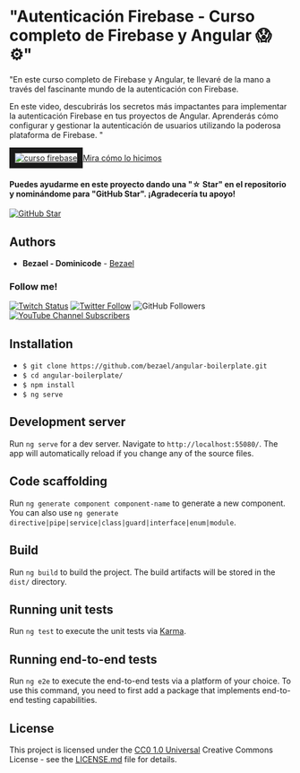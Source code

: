 # "Autenticación Firebase - Curso completo de Firebase y Angular 😱⚙️"

"En este curso completo de Firebase y Angular, te llevaré de la mano a través del fascinante mundo de la autenticación con Firebase.

En este video, descubrirás los secretos más impactantes para implementar la autenticación Firebase en tus proyectos de Angular. Aprenderás cómo configurar y gestionar la autenticación de usuarios utilizando la poderosa plataforma de Firebase. "

<a href="https://www.youtube.com/watch?v=c1G3VX5AcLY" target="_blank">
<img src="https://i3.ytimg.com/vi/c1G3VX5AcLY/maxresdefault.jpg" 
alt="curso firebase" style="max-width: 100%;" border="10" />Mira cómo lo hicimos</a>

#### Puedes ayudarme en este proyecto dando una "☆ Star" en el repositorio y nominándome para "GitHub Star". ¡Agradecería tu apoyo!

[![GitHub Star](https://img.shields.io/badge/GitHub-Nominar_a_star-yellow?style=for-the-badge&logo=github&logoColor=white&labelColor=101010)](https://stars.github.com/nominate/)

## Authors
- **Bezael - Dominicode** -
  [Bezael](https://github.com/bezael)

### Follow me!

[![Twitch Status](https://img.shields.io/twitch/status/dominicode_live?label=Dominicode&style=social)](https://twitch.com/dominicode_live)
[![Twitter Follow](https://img.shields.io/twitter/follow/domini_code?style=social)](https://twitter.com/domini_code)
![GitHub Followers](https://img.shields.io/github/followers/bezael?style=social)
[![YouTube Channel Subscribers](https://img.shields.io/youtube/channel/subscribers/UC3QuZuJr2_EOUak8bWUd74A?style=social)](https://youtube.com/dominicode?sub_confirmation=1)

## Installation

- `$ git clone https://github.com/bezael/angular-boilerplate.git`
- `$ cd angular-boilerplate/`
- `$ npm install`
- `$ ng serve`

## Development server

Run `ng serve` for a dev server. Navigate to `http://localhost:55080/`. The app will automatically reload if you change any of the source files.

## Code scaffolding

Run `ng generate component component-name` to generate a new component. You can also use `ng generate directive|pipe|service|class|guard|interface|enum|module`.

## Build

Run `ng build` to build the project. The build artifacts will be stored in the `dist/` directory.

## Running unit tests

Run `ng test` to execute the unit tests via [Karma](https://karma-runner.github.io).

## Running end-to-end tests

Run `ng e2e` to execute the end-to-end tests via a platform of your choice. To use this command, you need to first add a package that implements end-to-end testing capabilities.

## License

This project is licensed under the [CC0 1.0 Universal](LICENSE.md)
Creative Commons License - see the [LICENSE.md](LICENSE.md) file for
details.
